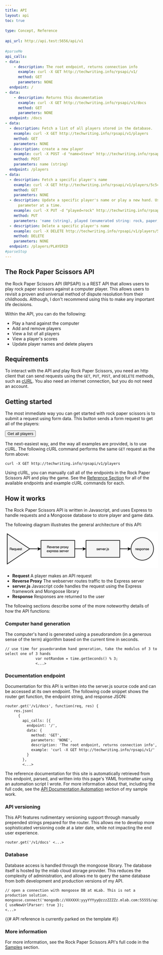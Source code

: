 ```yaml
---
title: API
layout: api
toc: true

type: Concept, Reference

api_url: http://api.test:5656/api/v1

#parseMe
api_calls:
- data:
    - description: The root endpoint, returns connection info
      example: curl -X GET http://techwriting.info/rpsapi/v1/
      method: GET
      parameters: NONE
  endpoint: /
- data:
    - description: Returns this documentation
      example: curl -X GET http://techwriting.info/rpsapi/v1/docs
      method: GET
      parameters: NONE
  endpoint: /docs
- data:
  - description: Fetch a list of all players stored in the database.
    example: curl -X GET http://techwriting.info/rpsapi/v1/players
    method: GET
    parameters: NONE
  - description: create a new player
    example: curl -X POST -d "name=Steve" http://techwriting.info/rpsapi/v1/players
    method: POST
    parameters: name (string)
  endpoint: /players
- data:
  - description: Fetch a specific player's name
    example: curl -X GET http://techwriting.info/rpsapi/v1/players/5c5cc956608ab82cb789da6b
    method: GET
    parameters: NONE
  - description: Update a specific player's name or play a new hand. Use only one
      parameter at a time.
    example: curl -X PUT -d "played=rock" http://techwriting.info/rpsapi/v1/players/5c5cc956608ab82cb789da6b
    method: PUT
    parameters: 'name (string), played (enumerated string: rock, paper, scissors)'
  - description: Delete a specific player's name
    example: curl -X DELETE http://techwriting.info/rpsapi/v1/players/5c5cc956608ab82cb789da6b
    method: DELETE
    parameters: NONE
  endpoint: /players/PLAYERID
#parseStop
---
```


## The Rock Paper Scissors API

the Rock Paper Scissors API (RPSAPI) is a REST API that allows users to play rock paper scissors against a computer player. This allows users to revisit a proven and universal method of dispute resolution from their childhoods. Although, I don't recommend using this to make any important life decisions.

Within the API, you can do the following:

* Play a hand against the computer
* Add and remove players
* View a list of all players
* View a player's scores
* Update player names and delete players

## Requirements

To interact with the API and play Rock Paper Scissors, you need an http client that can send requests using the `GET`, `PUT`, `POST`, and `DELETE` methods, such as [cURL](https://curl.haxx.se). You also need an internet connection, but you do not need an account.

## Getting started

The most immediate way you can get started with rock paper scissors is to submit a request using form data. This button sends a form request to get all of the players:

<form class="getPlayers" action="http://techwriting.io/rpsapi/v1/players/" method="get">
  <input class="getPlayersButton" type="submit" name="submit" value="Get all players"/>
</form>

The next-easiest way, and the way all examples are provided, is to use cURL. The following cURL command performs the same `GET` request as the form above:

    curl -X GET http://techwriting.info/rpsapi/v1/players

Using cURL, you can manually call all of the endpoints in the Rock Paper Scissors API and play the game. See the [Reference Section](#api_reference) for all of the available endpoints and example cURL commands for each.

## How it works

The Rock Paper Scissors API is written in Javascript, and uses Express to handle requests and a Mongoose database to store player and game data.

The following diagram illustrates the general architecture of this API:

![Diagram showing API traffic flow](/assets/img/traffic.png)

* **Request** A player makes an API request
* **Reverse Proxy** The webserver routes traffic to the Express server
* **server.js** Javascript code handles the request using the Express framework and Mongoose library
* **Response** Responses are returned to the user

The following sections describe some of the more noteworthy details of how the API functions:

### Computer hand generation

The computer's hand is generated using a pseudorandom (in a generous sense of the term) algorithm based on the current time in seconds.

```
// use time for psuedorandom hand generation, take the modulus of 3 to select one of 3 hands
              var notRandom = time.getSeconds() % 3;
              <...>
```

### Documentation endpoint

Documentation for this API is written into the server.js source code and can be accessed at its own endpoint. The following code snippet shows the router get function, the endpoint string, and response JSON:

```
router.get('/v1/docs', function(req, res) {
    res.json(
      {
        api_calls: [{
          endpoint: '/',
          data: {
            method: 'GET',
            parameters: 'NONE',
            description: 'The root endpoint, returns connection info',
            example: 'curl -X GET http://techwriting.info/rpsapi/v1/'
          }
        },
        <...>
```

The reference documentation for this site is automatically retrieved from this endpoint, parsed, and written into this page's YAML frontmatter using an automation script I wrote. For more information about that, including the full code, see the [API Documentation Automation](/samples/code/api-documentation-automation) section of my sample work.

### API versioning

This API features rudimentary versioning support through manually prepended strings prepared for the router. This allows me to develop more sophisticated versioning code at a later date, while not impacting the end user experience.

```
router.get('/v1/docs' <...>
```

### Database

Database access is handled through the mongoose library. The database itself is hosted by the mlab cloud storage provider. This reduces the complexity of administration, and allows me to query the same database from both development and production versions of my API.

```
// open a connection with mongoose DB at mLab. This is not a production solution.
mongoose.connect('mongodb://XXXXXX:yyyYYYyy@zzzZZZZz.mlab.com:55555/api', { useNewUrlParser: true });
<...>
```

{{# API reference is currently parked on the template #}}

### More information

For more information, see the Rock Paper Scissors API's full code in the [Samples](/samples/code/rock-paper-scissors-api) section.
